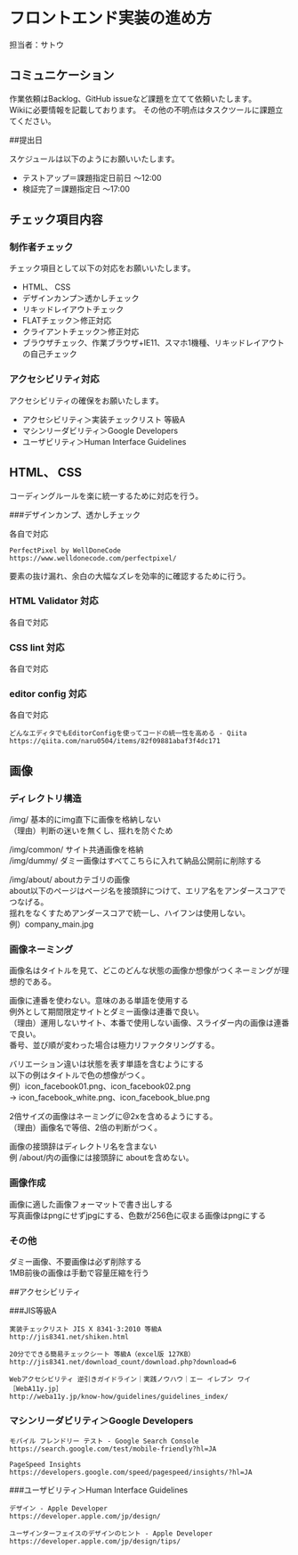 # フロントエンド実装の進め方

担当者：サトウ

## コミュニケーション

作業依頼はBacklog、GitHub issueなど課題を立てて依頼いたします。  
Wikiに必要情報を記載しております。
その他の不明点はタスクツールに課題立てください。

##提出日

スケジュールは以下のようにお願いいたします。

- テストアップ＝課題指定日前日 〜12:00 
- 検証完了＝課題指定日 〜17:00 

## チェック項目内容

### 制作者チェック

チェック項目として以下の対応をお願いいたします。

- HTML、 CSS
- デザインカンプ＞透かしチェック
- リキッドレイアウトチェック
- FLATチェック＞修正対応
- クライアントチェック＞修正対応
- ブラウザチェック、作業ブラウザ+IE11、スマホ1機種、リキッドレイアウトの自己チェック

### アクセシビリティ対応

アクセシビリティの確保をお願いたします。

- アクセシビリティ＞実装チェックリスト 等級A
- マシンリーダビリティ＞Google Developers 
- ユーザビリティ＞Human Interface Guidelines

## HTML、 CSS

コーディングルールを楽に統一するために対応を行う。

###デザインカンプ、透かしチェック

各自で対応

```
PerfectPixel by WellDoneCode
https://www.welldonecode.com/perfectpixel/
```

要素の抜け漏れ、余白の大幅なズレを効率的に確認するために行う。

### HTML Validator 対応

各自で対応

### CSS lint 対応

各自で対応

### editor config 対応

各自で対応

```
どんなエディタでもEditorConfigを使ってコードの統一性を高める - Qiita
https://qiita.com/naru0504/items/82f09881abaf3f4dc171
```

## 画像

### ディレクトリ構造

/img/ 基本的にimg直下に画像を格納しない  
（理由）判断の迷いを無くし、揺れを防ぐため

/img/common/ サイト共通画像を格納  
/img/dummy/ ダミー画像はすべてこちらに入れて納品公開前に削除する  

/img/about/ aboutカテゴリの画像  
about以下のページはページ名を接頭辞につけて、エリア名をアンダースコアでつなげる。    
揺れをなくすためアンダースコアで統一し、ハイフンは使用しない。  
例）company_main.jpg

### 画像ネーミング

画像名はタイトルを見て、どこのどんな状態の画像か想像がつくネーミングが理想的である。  

画像に連番を使わない。意味のある単語を使用する  
例外として期間限定サイトとダミー画像は連番で良い。   
（理由）運用しないサイト、本番で使用しない画像、スライダー内の画像は連番で良い。  
番号、並び順が変わった場合は極力リファクタリングする。

バリエーション違いは状態を表す単語を含むようにする  
以下の例はタイトルで色の想像がつく。  
例）icon_facebook01.png、icon_facebook02.png   
→ icon_facebook_white.png、icon_facebook_blue.png

2倍サイズの画像はネーミングに@2xを含めるようにする。  
（理由）画像名で等倍、2倍の判断がつく。

画像の接頭辞はディレクトリ名を含まない  
例 /about/内の画像には接頭辞に aboutを含めない。

### 画像作成

画像に適した画像フォーマットで書き出しする  
写真画像はpngにせずjpgにする、色数が256色に収まる画像はpngにする

### その他

ダミー画像、不要画像は必ず削除する  
1MB前後の画像は手動で容量圧縮を行う


##アクセシビリティ 

###JIS等級A

```
実装チェックリスト JIS X 8341-3:2010 等級A
http://jis8341.net/shiken.html
```
```
20分でできる簡易チェックシート 等級A（excel版 127KB）
http://jis8341.net/download_count/download.php?download=6
```
```
Webアクセシビリティ 逆引きガイドライン｜実践ノウハウ｜エー イレブン ワイ［WebA11y.jp］
http://weba11y.jp/know-how/guidelines/guidelines_index/
```

### マシンリーダビリティ＞Google Developers

```
モバイル フレンドリー テスト - Google Search Console
https://search.google.com/test/mobile-friendly?hl=JA
```

```
PageSpeed Insights
https://developers.google.com/speed/pagespeed/insights/?hl=JA
```

###ユーザビリティ＞Human Interface Guidelines

```
デザイン - Apple Developer
https://developer.apple.com/jp/design/
```

```
ユーザインターフェイスのデザインのヒント - Apple Developer
https://developer.apple.com/jp/design/tips/
```
